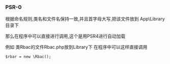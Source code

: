 ### PSR-0

根据命名规则,类名和文件名保持一致,并且首字母大写,把该文件放到 App\Library目录下

那么在程序中可以直接进行调用,这个是用PSR4进行自动加载

例如
类Rbac的文件Rbac.php放到Library下
在程序中可以这样直接调用
```
$rbar = new \Rbac();
```

